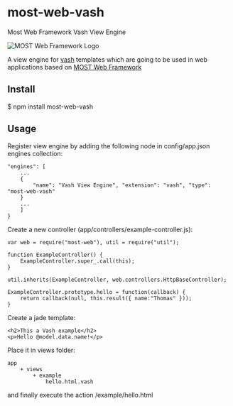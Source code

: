 # most-web-vash
Most Web Framework Vash View Engine

![MOST Web Framework Logo](https://www.themost.io/assets/images/most_logo_sw_240.png)

A view engine for [vash](https://github.com/kirbysayshi/vash) templates which are going to be used in web applications based on [MOST Web Framework](https://github.com/kbarbounakis/most-web)

## Install

$ npm install most-web-vash

## Usage

Register view engine by adding the following node in config/app.json engines collection:

    "engines": [
        ...
        {
            "name": "Vash View Engine", "extension": "vash", "type": "most-web-vash"
        }
        ...
        ]
    }

Create a new controller (app/controllers/example-controller.js):

    var web = require("most-web"), util = require("util");

    function ExampleController() {
        ExampleController.super_.call(this);
    }

    util.inherits(ExampleController, web.controllers.HttpBaseController);

    ExampleController.prototype.hello = function(callback) {
        return callback(null, this.result({ name:"Thomas" }));
    }

Create a jade template:

    <h2>This a Vash example</h2>
    <p>Hello @model.data.name!</p>

Place it in views folder:

    app
        + views
            + example
                hello.html.vash

and finally execute the action /example/hello.html